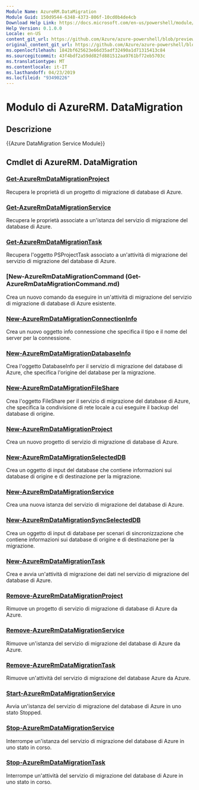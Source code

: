 ```yaml
---
Module Name: AzureRM.DataMigration
Module Guid: 150d9544-6348-4373-806f-10cd0b4de4cb
Download Help Link: https://docs.microsoft.com/en-us/powershell/module/azurerm.datamigration
Help Version: 0.1.0.0
Locale: en-US
content_git_url: https://github.com/Azure/azure-powershell/blob/preview/src/ResourceManager/DataMigration/Commands.DataMigration/help/AzureRM.DataMigration.md
original_content_git_url: https://github.com/Azure/azure-powershell/blob/preview/src/ResourceManager/DataMigration/Commands.DataMigration/help/AzureRM.DataMigration.md
ms.openlocfilehash: 1842bf625623e66d35adf32490a1d71315413c84
ms.sourcegitcommit: 43f4bdf2a59dd82fd881512aa9761bf72eb5703c
ms.translationtype: MT
ms.contentlocale: it-IT
ms.lasthandoff: 04/23/2019
ms.locfileid: "93490226"
---
```

# Modulo di AzureRM. DataMigration
## Descrizione
{{Azure DataMigration Service Module}}

## Cmdlet di AzureRM. DataMigration
### [Get-AzureRmDataMigrationProject](Get-AzureRmDataMigrationProject.md)
Recupera le proprietà di un progetto di migrazione di database di Azure.

### [Get-AzureRmDataMigrationService](Get-AzureRmDataMigrationService.md)
Recupera le proprietà associate a un'istanza del servizio di migrazione del database di Azure. 

### [Get-AzureRmDataMigrationTask](Get-AzureRmDataMigrationTask.md)
Recupera l'oggetto PSProjectTask associato a un'attività di migrazione del servizio di migrazione del database di Azure.

### [New-AzureRmDataMigrationCommand (Get-AzureRmDataMigrationCommand.md)
Crea un nuovo comando da eseguire in un'attività di migrazione del servizio di migrazione di database di Azure esistente.

### [New-AzureRmDataMigrationConnectionInfo](New-AzureRmDataMigrationConnectionInfo.md)
Crea un nuovo oggetto info connessione che specifica il tipo e il nome del server per la connessione.

### [New-AzureRmDataMigrationDatabaseInfo](New-AzureRmDataMigrationDatabaseInfo.md)
Crea l'oggetto DatabaseInfo per il servizio di migrazione del database di Azure, che specifica l'origine del database per la migrazione.

### [New-AzureRmDataMigrationFileShare](New-AzureRmDataMigrationFileShare.md)
Crea l'oggetto FileShare per il servizio di migrazione del database di Azure, che specifica la condivisione di rete locale a cui eseguire il backup del database di origine.

### [New-AzureRmDataMigrationProject](New-AzureRmDataMigrationProject.md)
Crea un nuovo progetto di servizio di migrazione di database di Azure.

### [New-AzureRmDataMigrationSelectedDB](New-AzureRmDataMigrationSelectedDB.md)
Crea un oggetto di input del database che contiene informazioni sui database di origine e di destinazione per la migrazione.

### [New-AzureRmDataMigrationService](New-AzureRmDataMigrationService.md)
Crea una nuova istanza del servizio di migrazione del database di Azure.

### [New-AzureRmDataMigrationSyncSelectedDB](New-AzureRmDataMigrationSyncSelectedDB.md)
Crea un oggetto di input di database per scenari di sincronizzazione che contiene informazioni sui database di origine e di destinazione per la migrazione.

### [New-AzureRmDataMigrationTask](New-AzureRmDataMigrationTask.md)
Crea e avvia un'attività di migrazione dei dati nel servizio di migrazione del database di Azure.

### [Remove-AzureRmDataMigrationProject](Remove-AzureRmDataMigrationProject.md)
Rimuove un progetto di servizio di migrazione di database di Azure da Azure.

### [Remove-AzureRmDataMigrationService](Remove-AzureRmDataMigrationService.md)
Rimuove un'istanza del servizio di migrazione del database di Azure da Azure.

### [Remove-AzureRmDataMigrationTask](Remove-AzureRmDataMigrationTask.md)
Rimuove un'attività del servizio di migrazione del database Azure da Azure.

### [Start-AzureRmDataMigrationService](Start-AzureRmDataMigrationService.md)
Avvia un'istanza del servizio di migrazione del database di Azure in uno stato Stopped. 

### [Stop-AzureRmDataMigrationService](Stop-AzureRmDataMigrationService.md)
Interrompe un'istanza del servizio di migrazione del database di Azure in uno stato in corso.

### [Stop-AzureRmDataMigrationTask](Stop-AzureRmDataMigrationTask.md)
Interrompe un'attività del servizio di migrazione del database di Azure in uno stato in corso.

